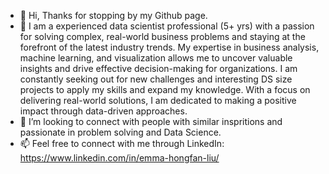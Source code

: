 - 👋 Hi, Thanks for stopping by my Github page.
- 🌱 I am a experienced data scientist professional (5+ yrs)  with a passion for solving complex, real-world business problems and staying at the forefront of the latest industry trends. My expertise in business analysis, machine learning, and visualization allows me to uncover valuable insights and drive effective decision-making for organizations. I am constantly seeking out for new challenges and interesting DS size projects to apply my skills and expand my knowledge. With a focus on delivering real-world solutions, I am dedicated to making a positive impact through data-driven approaches.
- 🌱 I’m looking to connect with people with similar inspritions and passionate in problem solving and Data Science.
- 📫 Feel free to connect with me through LinkedIn: https://www.linkedin.com/in/emma-hongfan-liu/




<!---
emma1119/emma1119 is a ✨ special ✨ repository because its `README.md` (this file) appears on your GitHub profile.
You can click the Preview link to take a look at your changes.
--->
